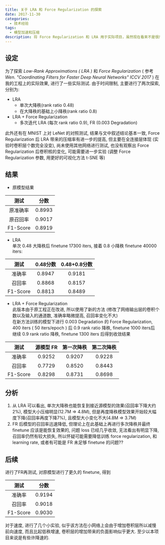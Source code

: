 ```yaml
---
title: 关于 LRA 和 Force Regularization 的探索
date: 2017-11-30
categories:
  - 技术经验
tags:
  - 模型加速和压缩
description: 将 Force Regularization 和 LRA 用于实际项目，虽然现在看来不是很严谨，不过算是一次很好的尝试
---
```


## 设定
为了探索 _Low-Rank Approximations ( LRA )_ 和 _Force Regularization_  ( 参考 _Wen. "Coordinating Filters for Faster Deep Neural Networks" ICCV 2017_ ) 在我的工程上的实际效果, 进行了一些实际测试. 由于时间限制, 主要进行了两次探索, 分别为:
- LRA
  - 单次大降秩(rank ratio 0.48)
  - 在大降秩的基础上小降秩(rank ratio 0.8)
- LRA + Force Regularization
  - 多次迭代 LRA (每次 rank ratio 0.9), FR (0.003 Degradation)

此外还有在 MNIST 上对 LeNet 的对照测试, 结果与文中叙述结论基本一致, Force Regularization 后 LRA 带来的压缩率有进一步的提高, 但主要在全连接层体现 (实验时卷积层个数完全没变), 尚未使用其他网络进行测试, 也没有观察出 Force Regularization 后卷积核的变化, 可能需要进一步实验 (调整 Force Regularization 参数, 用更好的可视化方法 t-SNE 等)

## 结果
- 原模型结果

|    测试    |   分数   |
| :------: | :----: |
|   原准确率   | 0.8993 |
|   原召回率   | 0.9017 |
| F1-Score | 0.8919 |

- LRA  
	单次 0.48 大降秩后 finetune 17300 iters, 接着 0.8 小降秩 finetune 40000 iters:

|  测试  |  0.48分数  | 0.48+0.8分数  |
| :----: |:------:|:------:|
| 准确率 | 0.8947 | 0.9181 |
| 召回率 | 0.8868 | 0.8157 |
| F1-Score | 0.8813 | 0.8489 |

- LRA + Force Regularization  
  此版本由于原工程正在改进, 所以使用了新的方法 (修改了网络输出层的卷积个数以及输入的通道数, 准确率略微提高, 召回率变化不大)  
  在新方法训练的模型下进行 0.003 Degradation 的 Force Regularization, 400 iters ( 50 iters/epoch ) 后 0.9 rank ratio 降秩, finetune 1000 iters后 继续 0.9 rank ratio 降秩, finetune 1300 iters 后得到收敛结果

|    测试    | 源模型 FR | 第一次降秩  | 第二次降秩  |
| :------: | :----: | :----: | :----: |
|   准确率    | 0.9252 | 0.9207 | 0.9228 |
|   召回率    | 0.7729 | 0.8520 | 0.8443 |
| F1-Score | 0.8298 | 0.8731 | 0.8698 |

## 分析
1. 从 LRA 可以看出, 单次大降秩也能恢复到接近源模型的效果(召回率下降大约2%), 模型大小压缩明显(12.7M => 4.8M), 但是再度降秩模型效果开始较大幅度下降(召回率再度下降7%), 且模型大小变化不大(4.8M => 3.7M)
2. FR 后模型的召回率迅速降低, 但理论上在此基础上再进行多次降秩并最终 finetune 应该是能恢复效果的, 问题 loss 已经几乎收敛, 无法看出有明显下降, 召回率仍然有较大损失, 所以怀疑可能需要降低训练 force regularization, 和 learning rate, 或者有可能是 FR 未足够 finetune 的问题??  

## 后续
进行了FR再测试, 对原模型进行了更久的 finetune, 得到

|    测试    |   分数   |
| :------: | :----: |
|   准确率    | 0.9194 |
|   召回率    | 0.9018 |
| F1-Score | 0.9030 |

对于速度, 进行了几个小实验, 似乎该方法在小网络上会由于增加卷积层所以减慢前向速度, 而且比起低秩增速, 卷积层的增加带来的负面影响似乎更大. 至少以本项目来说是有些许降速的.
